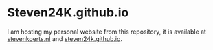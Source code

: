 # Steven24K.github.io

I am hosting my personal website from this repository, it is available at [stevenkoerts.nl](http://stevenkoerts.nl/) and [steven24k.github.io](https://steven24k.github.io/#/).

